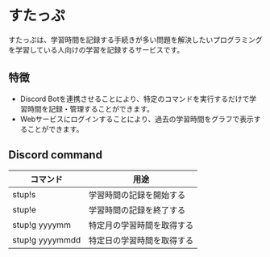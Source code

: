 # すたっぷ
すたっぷは、学習時間を記録する手続きが多い問題を解決したいプログラミングを学習している人向けの学習を記録するサービスです。

## 特徴
* Discord Botを連携させることにより、特定のコマンドを実行するだけで学習時間を記録・管理することができます。
* Webサービスにログインすることにより、過去の学習時間をグラフで表示することができます。

## Discord command
| コマンド        | 用途                       | 
| --------------- | -------------------------- | 
| stup!s          | 学習時間の記録を開始する   | 
| stup!e          | 学習時間の記録を終了する   | 
| stup!g yyyymm   | 特定月の学習時間を取得する | 
| stup!g yyyymmdd | 特定日の学習時間を取得する | 
